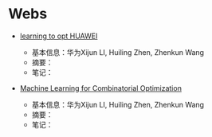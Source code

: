 # Webs

+ [learning to opt HUAWEI](https://github.com/xijunlee/Learning-to-Optimize-Arxiv)
  + 基本信息：华为Xijun LI, Huiling Zhen, Zhenkun Wang
  + 摘要：
  + 笔记：

+ [Machine Learning for Combinatorial Optimization](https://github.com/Thinklab-SJTU/awesome-ml4co)
  + 基本信息：华为Xijun LI, Huiling Zhen, Zhenkun Wang
  + 摘要：
  + 笔记：





